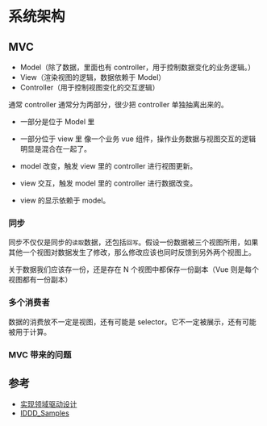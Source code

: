 # 系统架构

## MVC

- Model（除了数据，里面也有 controller，用于控制数据变化的业务逻辑。）
- View（渲染视图的逻辑，数据依赖于 Model）
- Controller（用于控制视图变化的交互逻辑）

通常 controller 通常分为两部分，很少把 controller 单独抽离出来的。
- 一部分是位于 Model 里
- 一部分位于 view 里
像一个业务 vue 组件，操作业务数据与视图交互的逻辑明显是混合在一起了。

- model 改变，触发 view 里的 controller 进行视图更新。
- view 交互，触发 model 里的 controller 进行数据改变。
- view 的显示依赖于 model。

### 同步

同步不仅仅是同步的`读取`数据，还包括`回写`。假设一份数据被三个视图所用，如果其他一个视图对数据发生了修改，那么修改应该也同时反馈到另外两个视图上。

关于数据我们应该存一份，还是存在 N 个视图中都保存一份副本（Vue 则是每个视图都有一份副本）

### 多个消费者

数据的消费放不一定是视图，还有可能是 selector。它不一定被展示，还有可能被用于计算。

### MVC 带来的问题

## 参考

- [实现领域驱动设计](https://book.douban.com/subject/25844633/)
- [IDDD_Samples](https://github.com/VaughnVernon/IDDD_Samples)